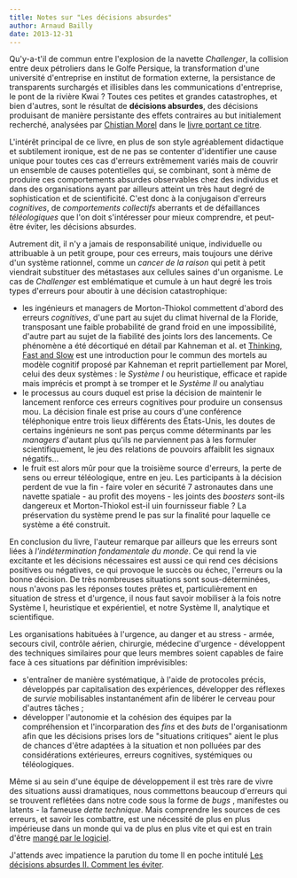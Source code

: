 ```yaml
---
title: Notes sur "Les décisions absurdes"
author: Arnaud Bailly 
date: 2013-12-31
---
```


Qu'y-a-t'il de commun entre l'explosion de la navette *Challenger*, la collision entre deux pétroliers dans le Golfe Persique, la
transformation d'une université d'entreprise en institut de formation externe, la persistance de transparents surchargés et
illisibles dans les communications d'entreprise, le pont de la rivière Kwai ? Toutes ces petites et grandes catastrophes, et bien
d'autres, sont le résultat de **décisions absurdes**, des décisions produisant de manière persistante des effets contraires au but
initialement recherché, analysées par [Chistian Morel](http://christian.morel5.perso.sfr.fr) dans le [livre portant ce titre](http://www.gallimard.fr/Catalogue/GALLIMARD/Folio/Folio-essais/Les-decisions-absurdes).

L'intérêt principal de ce livre, en plus de son style agréablement didactique et subtilement ironique, est de ne pas se contenter
d'identifier une cause unique pour toutes ces cas d'erreurs extrêmement variés mais de couvrir un ensemble de causes potentielles
qui, se combinant, sont à même de produire ces comportements absurdes observables chez des individus et dans des organisations
ayant par ailleurs atteint un très haut degré de sophistication et de scientificité. C'est donc à la conjugaison d'erreurs
*cognitives*, de *comportements collectifs* aberrants et de défaillances *téléologiques* que l'on doit s'intéresser pour mieux
comprendre, et peut-être éviter, les décisions absurdes.

Autrement dit, il n'y a jamais de responsabilité unique, individuelle ou attribuable à un petit groupe, pour ces erreurs, mais
toujours une dérive d'un système rationnel, comme un *cancer de la raison* qui petit à petit viendrait substituer des métastases
aux cellules saines d'un organisme. Le cas de *Challenger* est emblématique et cumule à un haut degré les trois types d'erreurs
pour aboutir à une décision catastrophique:

* les ingénieurs et managers de Morton-Thiokol commettent d'abord des erreurs *cognitives*, d'une part au sujet du climat hivernal de la
  Floride, transposant une faible probabilité de grand froid en une impossibilité, d'autre part au sujet de la fiabilité des
  joints lors des lancements. Ce phénomène a été décortiqué en détail par Kahneman et al. et
  [Thinking, Fast and Slow](http://us.macmillan.com/thinkingfastandslow/DanielKahneman) est une introduction pour le commun des
  mortels au modèle cognitif proposé par Kahneman et reprit partiellement par Morel, celui des deux systèmes : le *Système I* ou
  heuristique, efficace et rapide mais imprécis et prompt à se tromper et le *Système II* ou analytiau
* le processus au cours duquel est prise la décision de maintenir le lancement renforce ces erreurs cognitives pour produire un
  consensus mou. La décision finale est prise au cours d'une conférence téléphonique entre trois lieux différents des
  États-Unis, les doutes de certains ingénieurs ne sont pas perçus comme déterminants par les *managers* d'autant plus qu'ils ne
  parviennent pas à les formuler scientifiquement, le jeu des relations de pouvoirs affaiblit les signaux négatifs...
* le fruit est alors mûr pour que la troisième source d'erreurs, la perte de sens ou erreur téléologique, entre en jeu. Les
  participants à la décision perdent de vue la fin - faire voler en sécurité 7 astronautes dans une navette spatiale - au
  profit des moyens - les joints des *boosters* sont-ils dangereux et Morton-Thiokol est-il uin fournisseur fiable ? La
  préservation du système prend le pas sur la finalité pour laquelle ce système a été construit.

En conclusion du livre, l'auteur remarque par ailleurs que les erreurs sont liées à *l'indétermination fondamentale du
monde*. Ce qui rend la vie excitante et les décisions nécessaires est aussi ce qui rend ces décisions positives ou négatives, ce
qui provoque le succès ou échec, l'erreurs ou la bonne décision. De
très nombreuses situations sont sous-déterminées, nous n'avons pas les réponses toutes prêtes et, particulièrement en situation
de stress et d'urgence, il nous faut savoir mobiliser à la fois notre Système I, heuristique et expérientiel, et notre Système II,
analytique et scientifique.

Les organisations habituées à l'urgence, au danger et au stress - armée, secours civil, contrôle
aérien, chirurgie, médecine d'urgence - développent des techniques similaires pour que leurs membres soient capables de faire face
à ces situations par définition imprévisibles:

* s'entraîner de manière systématique, à l'aide de protocoles précis, développés par capitalisation des expériences, développer
  des réflexes de *survie* mobilisables instantanément afin de libérer le cerveau pour d'autres tâches ;
* développer l'autonomie et la cohésion des équipes par la compréhension et l'incorparation des *fins* et des *buts* de
  l'organisationm afin que les décisions prises lors de "situations critiques" aient le plus de chances d'être adaptées à la
  situation et non polluées par des considérations extérieures, erreurs cognitives, systémiques ou téléologiques.

Même si au sein d'une équipe de développement il est très rare de vivre des situations aussi dramatiques, nous commettons beaucoup
d'erreurs qui se trouvent reflétées dans notre code sous la forme de *bugs* , manifestes ou latents - la fameuse *dette
technique*. Mais comprendre les sources de ces erreurs, et savoir les combattre, est une nécessité de plus en plus impérieuse dans
un monde qui va de plus en plus vite et qui est en train d'être [mangé par le logiciel](https://gist.github.com/sferik/5277512).

J'attends avec impatience la parution du tome II en poche intitulé [Les décisions absurdes II. Comment les éviter](http://christian.morel5.perso.sfr.fr).
